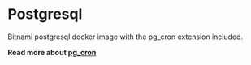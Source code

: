 # Postgresql

Bitnami postgresql docker image with the pg_cron extension included.

**Read more about [pg_cron](https://github.com/citusdata/pg_cron)**